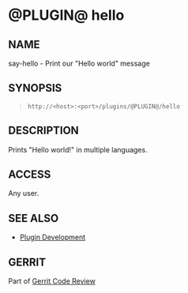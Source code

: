 @PLUGIN@ hello
=====================

NAME
----
say-hello - Print our "Hello world" message

SYNOPSIS
--------
>     http://<host>:<port>/plugins/@PLUGIN@/hello

DESCRIPTION
-----------
Prints "Hello world!" in multiple languages.

ACCESS
------
Any user.

SEE ALSO
--------

* [Plugin Development](../../../Documentation/dev-plugins.html)

GERRIT
------
Part of [Gerrit Code Review](../../../Documentation/index.html)
